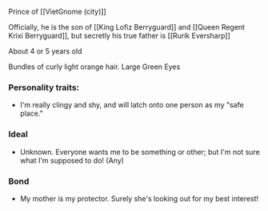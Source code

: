 Prince of [[VietGnome (city)]]

Officially, he is the son of [[King Lofiz Berryguard]] and [[Queen Regent Krixi Berryguard]], but secretly his true father is [[Rurik Eversharp]]

About 4 or 5 years old

Bundles of curly light orange hair.
Large Green Eyes


### Personality traits:
- I'm really clingy and shy, and will latch onto one person as my "safe place."

### Ideal
- Unknown. Everyone wants me to be something or other; but I'm not sure what I'm supposed to do! (Any)

### Bond
 - My mother is my protector. Surely she's looking out for my best interest!


### 